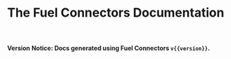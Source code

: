 <script setup>
  import { data } from '../versions.data'
  const { version } = data
</script>

# The Fuel Connectors Documentation

<br/>

#### Version Notice: Docs generated using Fuel Connectors `v{{version}}`.
